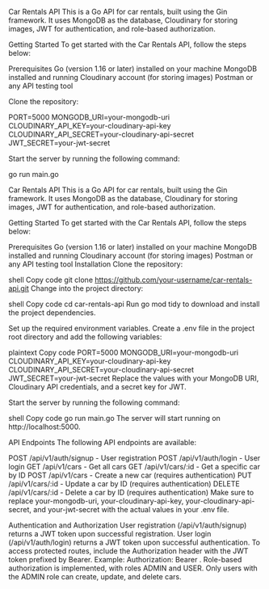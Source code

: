 Car Rentals API
This is a Go API for car rentals, built using the Gin framework. It uses MongoDB as the database, Cloudinary for storing images, JWT for authentication, and role-based authorization.

Getting Started
To get started with the Car Rentals API, follow the steps below:

Prerequisites
Go (version 1.16 or later) installed on your machine
MongoDB installed and running
Cloudinary account (for storing images)
Postman or any API testing tool


Clone the repository:

PORT=5000
MONGODB_URI=your-mongodb-uri
CLOUDINARY_API_KEY=your-cloudinary-api-key
CLOUDINARY_API_SECRET=your-cloudinary-api-secret
JWT_SECRET=your-jwt-secret



Start the server by running the following command:

go run main.go




Car Rentals API
This is a Go API for car rentals, built using the Gin framework. It uses MongoDB as the database, Cloudinary for storing images, JWT for authentication, and role-based authorization.

Getting Started
To get started with the Car Rentals API, follow the steps below:

Prerequisites
Go (version 1.16 or later) installed on your machine
MongoDB installed and running
Cloudinary account (for storing images)
Postman or any API testing tool
Installation
Clone the repository:

shell
Copy code
git clone https://github.com/your-username/car-rentals-api.git
Change into the project directory:

shell
Copy code
cd car-rentals-api
Run go mod tidy to download and install the project dependencies.

Set up the required environment variables. Create a .env file in the project root directory and add the following variables:

plaintext
Copy code
PORT=5000
MONGODB_URI=your-mongodb-uri
CLOUDINARY_API_KEY=your-cloudinary-api-key
CLOUDINARY_API_SECRET=your-cloudinary-api-secret
JWT_SECRET=your-jwt-secret
Replace the values with your MongoDB URI, Cloudinary API credentials, and a secret key for JWT.

Start the server by running the following command:

shell
Copy code
go run main.go
The server will start running on http://localhost:5000.

API Endpoints
The following API endpoints are available:

POST /api/v1/auth/signup - User registration
POST /api/v1/auth/login - User login
GET /api/v1/cars - Get all cars
GET /api/v1/cars/:id - Get a specific car by ID
POST /api/v1/cars - Create a new car (requires authentication)
PUT /api/v1/cars/:id - Update a car by ID (requires authentication)
DELETE /api/v1/cars/:id - Delete a car by ID (requires authentication)
Make sure to replace your-mongodb-uri, your-cloudinary-api-key, your-cloudinary-api-secret, and your-jwt-secret with the actual values in your .env file.

Authentication and Authorization
User registration (/api/v1/auth/signup) returns a JWT token upon successful registration.
User login (/api/v1/auth/login) returns a JWT token upon successful authentication.
To access protected routes, include the Authorization header with the JWT token prefixed by Bearer. Example: Authorization: Bearer <token>.
Role-based authorization is implemented, with roles ADMIN and USER. Only users with the ADMIN role can create, update, and delete cars.
